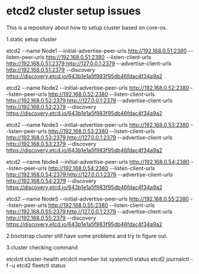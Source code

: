 # etcd2 cluster setup issues

This is a repository about how to setup cluster based on core-os.

1.static setup cluster

etcd2 --name Node1 --initial-advertise-peer-urls http://192.168.0.51:2380 --listen-peer-urls http://192.168.0.51:2380 --listen-client-urls http://192.168.0.51:2379,http://127.0.0.1:2379 --advertise-client-urls http://192.168.0.51:2379 --discovery https://discovery.etcd.io/643b1e1a5f983f95db46fdac4f34a9a2 

etcd2 --name Node2 --initial-advertise-peer-urls http://192.168.0.52:2380 --listen-peer-urls http://192.168.0.52:2380 --listen-client-urls http://192.168.0.52:2379,http://127.0.0.1:2379 --advertise-client-urls http://192.168.0.52:2379 --discovery https://discovery.etcd.io/643b1e1a5f983f95db46fdac4f34a9a2

etcd2 --name Node3 --initial-advertise-peer-urls http://192.168.0.53:2380 --listen-peer-urls http://192.168.0.53:2380 --listen-client-urls http://192.168.0.53:2379,http://127.0.0.1:2379 --advertise-client-urls http://192.168.0.53:2379 --discovery https://discovery.etcd.io/643b1e1a5f983f95db46fdac4f34a9a2

etcd2 --name Node4 --initial-advertise-peer-urls http://192.168.0.54:2380 --listen-peer-urls http://192.168.0.54:2380 --listen-client-urls http://192.168.0.54:2379,http://127.0.0.1:2379 --advertise-client-urls http://192.168.0.54:2379 --discovery https://discovery.etcd.io/643b1e1a5f983f95db46fdac4f34a9a2

etcd2 --name Node5 --initial-advertise-peer-urls http://192.168.0.55:2380 --listen-peer-urls http://192.168.0.55:2380 --listen-client-urls http://192.168.0.55:2379,http://127.0.0.1:2379 --advertise-client-urls http://192.168.0.55:2379 --discovery https://discovery.etcd.io/643b1e1a5f983f95db46fdac4f34a9a2

2.bootstrap cluster
still have some problems and try to figure out.

3.cluster checking command

  etcdctl cluster-health
  etcdctl member list
  systemctl status etcd2
  journalctl -f -u etcd2
  fleetctl status
